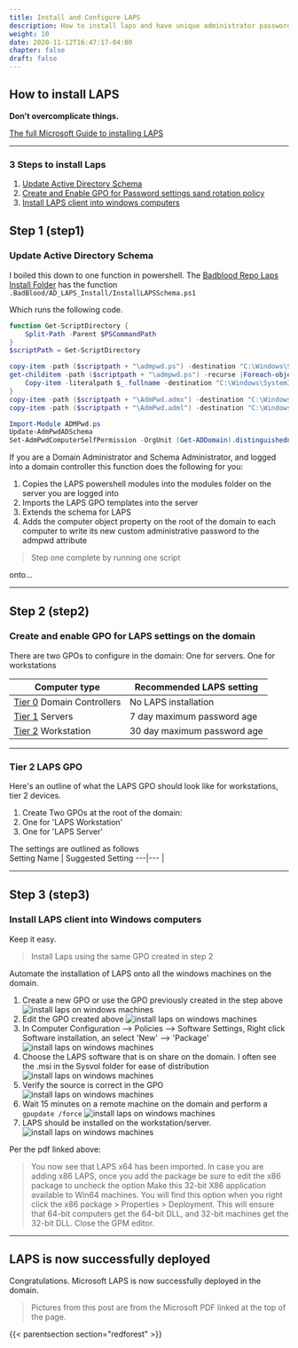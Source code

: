 ```yaml
---
title: Install and Configure LAPS
description: How to install laps and have unique administrator passwords on an Active Directory Domain.
weight: 10
date: 2020-11-12T16:47:17-04:00
chapter: false
draft: false
---
```


## How to install LAPS

**Don't overcomplicate things.**

[The full Microsoft Guide to installing LAPS](https://gallery.technet.microsoft.com/step-by-step-deploy-local-7c9ef772/file/150657/1/step%20by%20step%20guide%20to%20deploy%20microsoft%20laps.pdf)

---
### 3 Steps to install Laps
1. [Update Active Directory Schema](#step1)
2. [Create and Enable GPO for Password settings sand rotation policy](#step2)
3. [Install LAPS client into windows computers](#step3)

## Step 1 (step1)
### Update Active Directory Schema

I boiled this down to one function in powershell. The [Badblood Repo Laps Install Folder](https://github.com/davidprowe/BadBlood/tree/master/AD_LAPS_Install)
has the function `.BadBlood/AD_LAPS_Install/InstallLAPSSchema.ps1`

Which runs the following code. 

```powershell
function Get-ScriptDirectory {
    Split-Path -Parent $PSCommandPath
}
$scriptPath = Get-ScriptDirectory

copy-item -path ($scriptpath + "\admpwd.ps") -destination "C:\Windows\System32\WindowsPowerShell\v1.0\Modules"
get-childitem -path ($scriptpath + "\admpwd.ps") -recurse |Foreach-object {
    Copy-item -literalpath $_.fullname -destination "C:\Windows\System32\WindowsPowerShell\v1.0\Modules\admpwd.ps"
}
copy-item -path ($scriptpath + "\AdmPwd.admx") -destination "C:\Windows\PolicyDefinitions"
copy-item -path ($scriptpath + "\AdmPwd.adml") -destination "C:\Windows\PolicyDefinitions\en-US"

Import-Module ADMPwd.ps
Update-AdmPwdADSchema
Set-AdmPwdComputerSelfPermission -OrgUnit (Get-ADDomain).distinguishedname
```

If you are a Domain Administrator and Schema Administrator, and logged into a domain controller this function does the following for you:

1. Copies the LAPS powershell modules into the modules folder on the server you are logged into
2. Imports the LAPS GPO templates into the server
3. Extends the schema for LAPS
4. Adds the computer object property on the root of the domain to each computer to write its new custom administrative password to the admpwd attribute

> Step one complete by running one script

onto...

-------

## Step 2 (step2)
### Create and enable GPO for LAPS settings on the domain

There are two GPOs to configure in the domain: One for servers. One for workstations

| Computer type | Recommended LAPS setting |
| --- | --- |
| [Tier 0](/redforest/phase1/adminaccounts/tier-0-admins/) Domain Controllers | No LAPS installation |
| [Tier 1](/redforest/phase1/adminaccounts/serveradmins/) Servers | 7 day maximum password age |
| [Tier 2](/redforest/phase1/adminaccounts/workstationsadmins/) Workstation | 30 day maximum password age |

----
### Tier 2 LAPS GPO
Here's an outline of what the LAPS GPO should look like for workstations, tier 2 devices.
1. Create Two GPOs at the root of the domain:
  1. One for 'LAPS Workstation' 
  1. One for 'LAPS Server'

The settings are outlined as follows  
Setting Name  | Suggested Setting
---|---
  | 
  
---

## Step 3 (step3)
### Install LAPS client into Windows computers

Keep it easy. 
> Install Laps using the same GPO created in step 2

Automate the installation of LAPS onto all the windows machines on the domain.

1. Create a new GPO or use the GPO previously created in the step above
![install laps on windows machines](images/lapsinstall1.jpg)
2. Edit the GPO created above
![install laps on windows machines](images/lapsinstall2.jpg)
3. In Computer Configuration --> Policies --> Software Settings, Right click Software installation, an select 'New' --> 'Package'
![install laps on windows machines](images/lapsinstall3.jpg)
4. Choose the LAPS software that is on share on the domain.  I often see the .msi in the Sysvol folder for ease of distribution
![install laps on windows machines](images/lapsinstall4.jpg)
5. Verify the source is correct in the GPO
![install laps on windows machines](images/lapsinstall5.jpg)
6. Wait 15 minutes on a remote machine on the domain and perform a `gpupdate /force`
![install laps on windows machines](images/lapsinstall6.jpg)
7. LAPS should be installed on the workstation/server.
![install laps on windows machines](images/lapsinstall7.jpg)

Per the pdf linked above:
> You now see that LAPS x64 has been imported. In case you are adding x86 LAPS, once you add the package be sure to edit the x86 package to uncheck the option Make this 32-bit X86 application available to Win64 machines. You will find this option when you right click the x86 package > Properties > Deployment. This will ensure that 64-bit computers get the 64-bit DLL, and 32-bit machines get the 32-bit DLL. Close the GPM editor.
----

## LAPS is now successfully deployed

Congratulations. Microsoft LAPS is now successfully deployed in the domain.

> Pictures from this post are from the Microsoft PDF linked at the top of the page.

{{< parentsection section="redforest" >}}